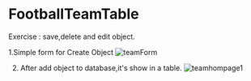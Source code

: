 # FootballTeamTable
Exercise : save,delete and edit object.
  
  
  1.Simple form for Create Object
![teamForm](https://user-images.githubusercontent.com/82029922/135308675-cfa893eb-f77f-4259-9f3e-bc82c4d2889e.jpg)

  2. After add object to database,it's show in a table.
![teamhompage1](https://user-images.githubusercontent.com/82029922/135309176-d160c058-19c6-4881-813b-08d7bcf11bc2.jpg)

